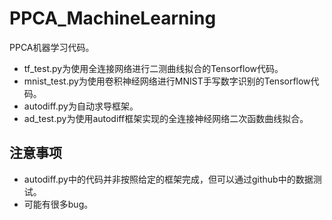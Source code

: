 # PPCA_MachineLearning
PPCA机器学习代码。
- tf_test.py为使用全连接网络进行二测曲线拟合的Tensorflow代码。
- mnist_test.py为使用卷积神经网络进行MNIST手写数字识别的Tensorflow代码。
- autodiff.py为自动求导框架。
- ad_test.py为使用autodiff框架实现的全连接神经网络二次函数曲线拟合。

## 注意事项
- autodiff.py中的代码并非按照给定的框架完成，但可以通过github中的数据测试。
- 可能有很多bug。